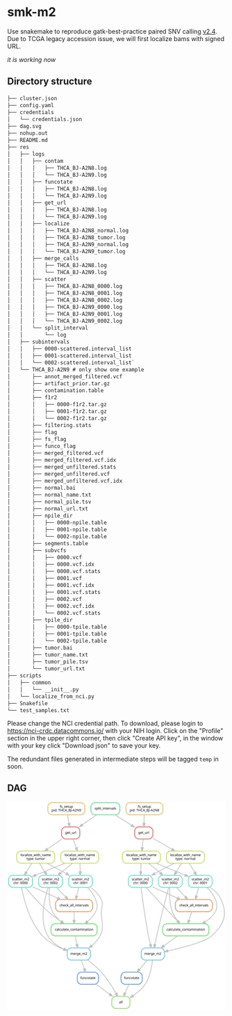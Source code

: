 # smk-m2

Use snakemake to reproduce gatk-best-practice paired SNV calling [v2.4](https://github.com/gatk-workflows/gatk4-somatic-snvs-indels/tree/2.4.0). Due to TCGA legacy accession issue, we will first localize bams with signed URL.

*it is working now*

## Directory structure

```
├── cluster.json
├── config.yaml
├── credentials
│   └── credentials.json
├── dag.svg
├── nohup.out
├── README.md
├── res
│   ├── logs
│   │   ├── contam
│   │   │   ├── THCA_BJ-A2N8.log
│   │   │   └── THCA_BJ-A2N9.log
│   │   ├── funcotate
│   │   │   ├── THCA_BJ-A2N8.log
│   │   │   └── THCA_BJ-A2N9.log
│   │   ├── get_url
│   │   │   ├── THCA_BJ-A2N8.log
│   │   │   └── THCA_BJ-A2N9.log
│   │   ├── localize
│   │   │   ├── THCA_BJ-A2N8_normal.log
│   │   │   ├── THCA_BJ-A2N8_tumor.log
│   │   │   ├── THCA_BJ-A2N9_normal.log
│   │   │   └── THCA_BJ-A2N9_tumor.log
│   │   ├── merge_calls
│   │   │   ├── THCA_BJ-A2N8.log
│   │   │   └── THCA_BJ-A2N9.log
│   │   ├── scatter
│   │   │   ├── THCA_BJ-A2N8_0000.log
│   │   │   ├── THCA_BJ-A2N8_0001.log
│   │   │   ├── THCA_BJ-A2N8_0002.log
│   │   │   ├── THCA_BJ-A2N9_0000.log
│   │   │   ├── THCA_BJ-A2N9_0001.log
│   │   │   └── THCA_BJ-A2N9_0002.log
│   │   └── split_interval
│   │       └── log
│   ├── subintervals
│   │   ├── 0000-scattered.interval_list
│   │   ├── 0001-scattered.interval_list
│   │   └── 0002-scattered.interval_list`
│   └── THCA_BJ-A2N9 # only show one example
│       ├── annot_merged_filtered.vcf
│       ├── artifact_prior.tar.gz
│       ├── contamination.table
│       ├── f1r2
│       │   ├── 0000-f1r2.tar.gz
│       │   ├── 0001-f1r2.tar.gz
│       │   └── 0002-f1r2.tar.gz
│       ├── filtering.stats
│       ├── flag
│       ├── fs_flag
│       ├── funco_flag
│       ├── merged_filtered.vcf
│       ├── merged_filtered.vcf.idx
│       ├── merged_unfiltered.stats
│       ├── merged_unfiltered.vcf
│       ├── merged_unfiltered.vcf.idx
│       ├── normal.bai
│       ├── normal_name.txt
│       ├── normal_pile.tsv
│       ├── normal_url.txt
│       ├── npile_dir
│       │   ├── 0000-npile.table
│       │   ├── 0001-npile.table
│       │   └── 0002-npile.table
│       ├── segments.table
│       ├── subvcfs
│       │   ├── 0000.vcf
│       │   ├── 0000.vcf.idx
│       │   ├── 0000.vcf.stats
│       │   ├── 0001.vcf
│       │   ├── 0001.vcf.idx
│       │   ├── 0001.vcf.stats
│       │   ├── 0002.vcf
│       │   ├── 0002.vcf.idx
│       │   └── 0002.vcf.stats
│       ├── tpile_dir
│       │   ├── 0000-tpile.table
│       │   ├── 0001-tpile.table
│       │   └── 0002-tpile.table
│       ├── tumor.bai
│       ├── tumor_name.txt
│       ├── tumor_pile.tsv
│       └── tumor_url.txt
├── scripts
│   ├── common
│   │   └── __init__.py
│   └── localize_from_nci.py
├── Snakefile
└── test_samples.txt
```

Please change the NCI credential path. To download, please login to https://nci-crdc.datacommons.io/ with your NIH login. Click on the "Profile" section in the upper right corner, then click "Create API key", in the window with your key click "Download json" to save your key.

The redundant files generated in intermediate steps will be tagged `temp` in soon.

## DAG


![dag](dag.svg)
